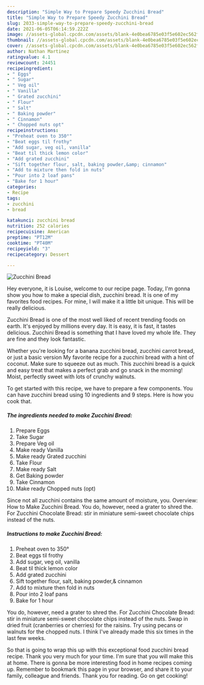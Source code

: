 ```yaml
---
description: "Simple Way to Prepare Speedy Zucchini Bread"
title: "Simple Way to Prepare Speedy Zucchini Bread"
slug: 2033-simple-way-to-prepare-speedy-zucchini-bread
date: 2021-06-05T06:14:59.222Z
image: //assets-global.cpcdn.com/assets/blank-4e0bea6785e03f5e602ec562f230caae08da540cada707380b4fe1bbebba43da.png
thumbnail: //assets-global.cpcdn.com/assets/blank-4e0bea6785e03f5e602ec562f230caae08da540cada707380b4fe1bbebba43da.png
cover: //assets-global.cpcdn.com/assets/blank-4e0bea6785e03f5e602ec562f230caae08da540cada707380b4fe1bbebba43da.png
author: Nathan Martinez
ratingvalue: 4.1
reviewcount: 24451
recipeingredient:
- " Eggs"
- " Sugar"
- " Veg oil"
- " Vanilla"
- " Grated zucchini"
- " Flour"
- " Salt"
- " Baking powder"
- " Cinnamon"
- " Chopped nuts opt"
recipeinstructions:
- "Preheat oven to 350°"
- "Beat eggs til frothy"
- "Add sugar, veg oil, vanilla"
- "Beat til thick lemon color"
- "Add grated zucchini"
- "Sift together flour, salt, baking powder,&amp; cinnamon"
- "Add to mixture then fold in nuts"
- "Pour into 2 loaf pans"
- "Bake for 1 hour"
categories:
- Recipe
tags:
- zucchini
- bread

katakunci: zucchini bread 
nutrition: 252 calories
recipecuisine: American
preptime: "PT12M"
cooktime: "PT40M"
recipeyield: "3"
recipecategory: Dessert

---
```



![Zucchini Bread](//assets-global.cpcdn.com/assets/blank-4e0bea6785e03f5e602ec562f230caae08da540cada707380b4fe1bbebba43da.png)

Hey everyone, it is Louise, welcome to our recipe page. Today, I'm gonna show you how to make a special dish, zucchini bread. It is one of my favorites food recipes. For mine, I will make it a little bit unique. This will be really delicious.

Zucchini Bread is one of the most well liked of recent trending foods on earth. It's enjoyed by millions every day. It is easy, it is fast, it tastes delicious. Zucchini Bread is something that I have loved my whole life. They are fine and they look fantastic.

Whether you&#39;re looking for a banana zucchini bread, zucchini carrot bread, or just a basic version My favorite recipe for a zucchini bread with a hint of coconut. Make sure to squeeze out as much. This zucchini bread is a quick and easy treat that makes a perfect grab and go snack in the morning! Moist, perfectly sweet with lots of crunchy walnuts.


To get started with this recipe, we have to prepare a few components. You can have zucchini bread using 10 ingredients and 9 steps. Here is how you cook that.

<!--inarticleads1-->

##### The ingredients needed to make Zucchini Bread:

1. Prepare  Eggs
1. Take  Sugar
1. Prepare  Veg oil
1. Make ready  Vanilla
1. Make ready  Grated zucchini
1. Take  Flour
1. Make ready  Salt
1. Get  Baking powder
1. Take  Cinnamon
1. Make ready  Chopped nuts (opt)


Since not all zucchini contains the same amount of moisture, you. Overview: How to Make Zucchini Bread. You do, however, need a grater to shred the. For Zucchini Chocolate Bread: stir in miniature semi-sweet chocolate chips instead of the nuts. 

<!--inarticleads2-->

##### Instructions to make Zucchini Bread:

1. Preheat oven to 350°
1. Beat eggs til frothy
1. Add sugar, veg oil, vanilla
1. Beat til thick lemon color
1. Add grated zucchini
1. Sift together flour, salt, baking powder,&amp; cinnamon
1. Add to mixture then fold in nuts
1. Pour into 2 loaf pans
1. Bake for 1 hour


You do, however, need a grater to shred the. For Zucchini Chocolate Bread: stir in miniature semi-sweet chocolate chips instead of the nuts. Swap in dried fruit (cranberries or cherries) for the raisins. Try using pecans or walnuts for the chopped nuts. I think I&#39;ve already made this six times in the last few weeks. 

So that is going to wrap this up with this exceptional food zucchini bread recipe. Thank you very much for your time. I'm sure that you will make this at home. There is gonna be more interesting food in home recipes coming up. Remember to bookmark this page in your browser, and share it to your family, colleague and friends. Thank you for reading. Go on get cooking!
